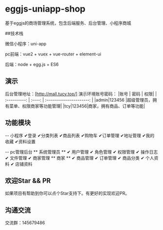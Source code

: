 # eggjs-uniapp-shop
基于eggjs的商场管理系统，包含后端服务、后台管理、小程序商城

##技术栈

微信小程序：uni-app

pc前端：vue2 + vuex + vue-router + element-ui

后端：node + egg.js + ES6

## 演示
后台管理地址：[http://mall.tucy.top/]
演示环境账号密码：
|账号 | 密码 |	权限|
| :----------: | :----: | :----------------------: |
|admin|123456	|超级管理员，拥有菜单、权限商家等功能管理|
|tcy|123456|商家，拥有商品、订单等功能|

## 功能模块

-- 小程序
✔登录 ✔分类列表 ✔商品列表 ✔购物车 ✔订单管理 ✔地址管理 ✔我的收藏 ✔资料设置

-- pc管理后台
** 系统管理员 **
✔ 用户管理
✔ 角色管理
✔ 权限管理
✔ 操作日志
✔ 文件管理
✔ 商家管理
** 商家 **
✔ 商品管理
✔ 订单管理
✔ 商品分类
✔ 个人资料
✔ 店铺资料

## 欢迎Star && PR
如果项目有帮助到你可以点个Star支持下。有更好的实现欢迎PR。

## 沟通交流
交流群：145679486

